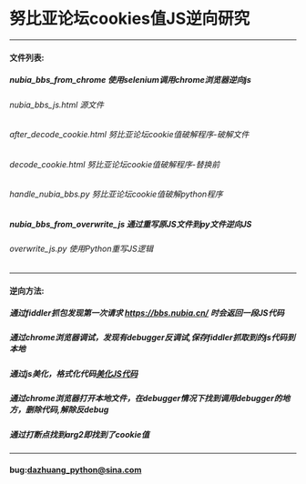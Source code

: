 # 努比亚论坛cookies值JS逆向研究
***
#### 文件列表:
##### nubia_bbs_from_chrome 使用selenium调用chrome浏览器逆向js
###### nubia_bbs_js.html 源文件
###### after_decode_cookie.html 努比亚论坛cookie值破解程序-破解文件
###### decode_cookie.html 努比亚论坛cookie值破解程序-替换前
###### handle_nubia_bbs.py 努比亚论坛cookie值破解python程序
##### nubia_bbs_from_overwrite_js 通过重写原JS文件到py文件逆向JS
###### overwrite_js.py 使用Python重写JS逻辑
***
#### 逆向方法:
##### 通过fiddler抓包发现第一次请求 https://bbs.nubia.cn/ 时会返回一段JS代码
##### 通过chrome浏览器调试，发现有debugger反调试,保存fiddler抓取到的js代码到本地
##### 通过js美化，格式化代码[美化JS代码](https://tool.lu/js/)
##### 通过chrome浏览器打开本地文件，在debugger情况下找到调用debugger的地方，删除代码,解除反debug
##### 通过打断点找到arg2即找到了cookie值

***
#### bug:dazhuang_python@sina.com
